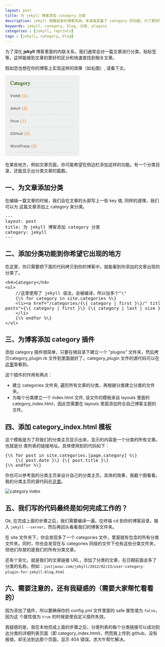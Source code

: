 ```yaml
---
layout: post
title: 为 jekyll 博客添加 category 分类
description: jekyll 搭建起来的博客系统，本身就具备了 category 的功能，为了更好地将 category 页面展示出来，我们能做到的方法有很多，例如使用插件。本文为您分享如何为你的博客添加分类。
keywords: jekyll, category, blog, 分类, plugins
categories : [jekyll, reprints]
tags : [jekyll, category, blog]
---
```


为了深化 **jekyll** 博客里面的内联关系，我们通常会对一篇文章进行分类，贴标签等，这样能做到文章的更好的区分和快速查找到相关文章。

假如您也想在你的博客上实现这样的效果（如右图）, 请看下文。

<img src="/assets/images/category-list.jpg" alt="categroy list" class="img-right">

在某些地方，例如文章页面，你可能希望在侧边栏添加这样的功能。有一个分类目录，还能显示出分类文章的篇数。

## 一、为文章添加分类

在编辑一篇文章的时候，我们会在文章的头部写上一些 key 值, 同样的道理，我们可以为
这篇文章添加上 category 来分类。
<pre class="html" name="colorcode">
---
layout: post
title: 为 jekyll 博客添加 category 分类
category: jekyll
---
</pre>

## 二、添加分类功能到你希望它出现的地方

在这里，你只需要把下面的代码拷贝到你的博客中，就能看到你添加的文章出现的分类了。
<pre class="html" name="colorcode">
&lt;h4&gt;Category&lt;/h4&gt;
&lt;ul&gt;
    //这里使用了 jekyll 语法，会被编译，所以加多个"\"
    {\% for category in site.categories %\}
    &lt;li&gt;&lt;a href="/categories/{\{ category | first }\}/" title="view all
posts"&gt;{\{ category | first }\} {\{ category | last | size }\}&lt;/a&gt;
    &lt;/li&gt;
    {\% endfor %\}
&lt;/ul&gt;
</pre>

## 三、为博客添加 category 插件

添加 category 插件很简单，只要在根目录下建立一个 "plugins" 文件夹，然后拷贝category_plugin.rb 文件到里面就好了。category_plugin 文件的源代码可以在<a href="https://gist.github.com/1899497" title="The gist for category plugin" target="_blank" >这里</a>查看到。

这个插件的作用有两点：

* 建立 categories 文件夹, 遍历所有文章的分类，再根据分类建立分类的文件夹。
* 为每个分类建立一个 index.html 文件, 该文件的模板来自 layouts 里面的 category_index.html，因此您需要在 layouts 里面添加符合自己博客主题的文件。

## 四、添加 category_index.html 模板

这个模板是为了将我们的分类主页显示出来，显示的内容是一个分类的所有文章。也就是分
类列表的链接地址。具体使用到的代码如下：
<pre class="html" name="colorcode">
{\% for post in site.categories.[page.category] %\}
    {\{ post.date }\} {\{ post.title }\}
{\% endfor %\}
</pre>

你也可以参考我的分类主页来设计自己的分类主页，具体的效果，我截个图看看。我的分类主页的源代码在<a href="https://gist.github.com/1899544" target="_blank" title="The gist for category index page">这里</a>。

<img src="/assets/images/category-index.jpg" alt="category index" class="img-center" />

## 五、我们写的代码最终是如何完成工作的？

Ok, 在完成上面的步骤之后，我们需要编译一遍。在终端 cd 到你的博客目录，输入 `jekyll --server`，然后再回头看看我们的博客文件夹。

在 site 文件夹下，你会发现多了一个 categories 文件，里面就有包含的所有分类文件夹。同时，你也会发现在与 categories 同级的文件下也有这些分类文件夹，但他们存放的是我们的所有分类文章。

还有个变化，就是我们的文章链接 URL，添加了分类的文章，在日期前面会多了分类的名称。例如：`justjavac.com/jekyll/2012/02/23/user-category-plugin-for-jekyll-blog.html`

## 六、需要注意的，还有我疑惑的（需要大家帮忙看看的）

因为添加了插件，所以要确保你的 config.yml 文件里面的 safe 属性值为 `false`，因为这
个属性值为 `true` 的时候是使自定义插件失效。

我疑惑的是，我在本地完成上面的步骤之后，分类列表的每个分类链接可以成功到达分类的详细列表页面（即 category_index.html)，然而我上传到 github，没有报错，却无法到达那个页面，显示 404 错误。求大牛帮忙解决。
